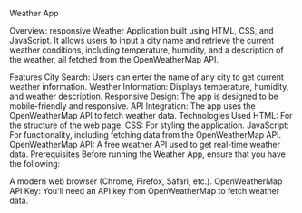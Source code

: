 Weather App

Overview:
responsive Weather Application built using HTML, CSS, and JavaScript. It allows users to input a city name and retrieve the current weather conditions, including temperature, humidity, and a description of the weather, all fetched from the OpenWeatherMap API.

Features
City Search: Users can enter the name of any city to get current weather information.
Weather Information: Displays temperature, humidity, and weather description.
Responsive Design: The app is designed to be mobile-friendly and responsive.
API Integration: The app uses the OpenWeatherMap API to fetch weather data.
Technologies Used
HTML: For the structure of the web page.
CSS: For styling the application.
JavaScript: For functionality, including fetching data from the OpenWeatherMap API.
OpenWeatherMap API: A free weather API used to get real-time weather data.
Prerequisites
Before running the Weather App, ensure that you have the following:

A modern web browser (Chrome, Firefox, Safari, etc.).
OpenWeatherMap API Key: You'll need an API key from OpenWeatherMap to fetch weather data.
